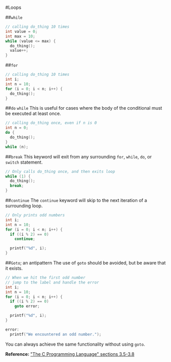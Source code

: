 #Loops

##`while`

```c
// calling do_thing 10 times
int value = 0;
int max = 10;
while (value <= max) {
  do_thing();
  value++;
}
```

##`for`
```c
// calling do_thing 10 times
int i;
int n = 10;
for (i = 0; i < n; i++) {
  do_thing();
}
```
##`do` `while`
This is useful for cases where the body of the conditional must be executed at
least once.
```c
// calling do_thing once, even if n is 0
int n = 0;
do {
  do_thing();
}
while (n);
```

##`break`
This keyword will exit from any surrounding `for`, `while`, `do`, or `switch`
statement.
```c
// Only calls do_thing once, and then exits loop
while (1) {
  do_thing();
  break;
}
```

##`continue`
The `continue` keyword will skip to the next iteration of a
surrounding loop.
```c
// Only prints odd numbers
int i;
int n = 10;
for (i = 0; i < n; i++) {
  if ((i % 2) == 0)
    continue;

  printf("%d", i);
}
```

##`Goto`; an antipattern
The use of `goto` should be avoided, but be aware that it exists.
```c
// When we hit the first odd number
// jump to the label and handle the error
int i;
int n = 10;
for (i = 0; i < n; i++) {
  if ((i % 2) == 0)
    goto error;

  printf("%d", i);
}

error:
  printf("We encountered an odd number.");
```

You can always achieve the same functionality without using `goto`.

**Reference:** ["The C Programming Language" sections 3.5-3.8][k-r-p60]

[k-r-p60]: http://www.iups.org/media/meeting_minutes/C.pdf#page=53
